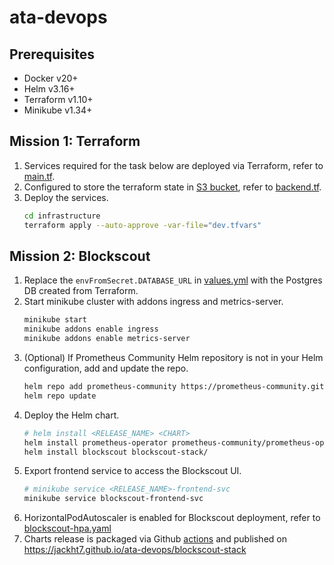 # ata-devops

## Prerequisites

- Docker v20+
- Helm v3.16+
- Terraform v1.10+
- Minikube v1.34+

## Mission 1: Terraform

1. Services required for the task below are deployed via Terraform, refer to [main.tf](./infrastructure/main.tf).
2. Configured to store the terraform state in [S3 bucket](./infrastructure/backend.tf), refer to [backend.tf](./infrastructure/terraform.tf).
3. Deploy the services.
   ```bash
   cd infrastructure
   terraform apply --auto-approve -var-file="dev.tfvars"
   ```

## Mission 2: Blockscout

1. Replace the `envFromSecret.DATABASE_URL` in [values.yml](./blockscout-stack/values.yaml) with the Postgres DB created from Terraform.
2. Start minikube cluster with addons ingress and metrics-server.
   ```bash
   minikube start
   minikube addons enable ingress
   minikube addons enable metrics-server
   ```
3. (Optional) If Prometheus Community Helm repository is not in your Helm configuration, add and update the repo.
   ```bash
   helm repo add prometheus-community https://prometheus-community.github.io/helm-charts
   helm repo update
   ```
4. Deploy the Helm chart.
   ```bash
   # helm install <RELEASE_NAME> <CHART>
   helm install prometheus-operator prometheus-community/prometheus-operator-crds
   helm install blockscout blockscout-stack/
   ```
5. Export frontend service to access the Blockscout UI.
   ```bash
   # minikube service <RELEASE_NAME>-frontend-svc
   minikube service blockscout-frontend-svc
   ```
6. HorizontalPodAutoscaler is enabled for Blockscout deployment, refer to [blockscout-hpa.yaml](./blockscout-stack/templates/blockscout-hpa.yaml)
7. Charts release is packaged via Github [actions](./.github/workflows/release.yaml) and published on https://jackht7.github.io/ata-devops/blockscout-stack
